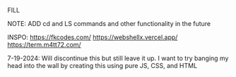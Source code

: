 FILL

NOTE:
ADD cd and LS commands and other functionality in the future

INSPO:
https://fkcodes.com/
https://webshellx.vercel.app/
https://term.m4tt72.com/

7-19-2024:
Will discontinue this but still leave it up. I want to try banging my head into the wall by creating this using pure JS, CSS, and HTML
